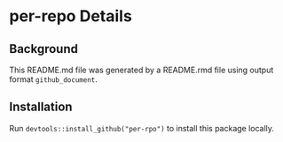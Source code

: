 per-repo Details
================

## Background

This README.md file was generated by a README.rmd file using output
format `github_document`.

## Installation

Run `devtools::install_github("per-rpo")` to install this package
locally.
